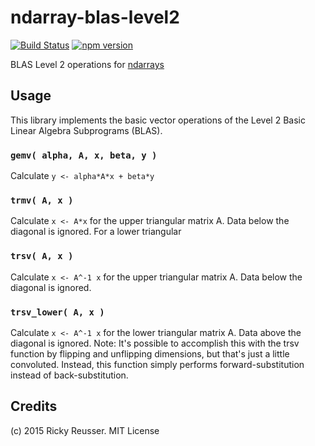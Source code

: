 # ndarray-blas-level2

[![Build Status](https://travis-ci.org/scijs/ndarray-blas-level2.svg?branch=master)](https://travis-ci.org/scijs/ndarray-blas-level2) [![npm version](https://badge.fury.io/js/ndarray-blas-level2.svg)](http://badge.fury.io/js/ndarray-blas-level2)

BLAS Level 2 operations for [ndarrays](https://github.com/scijs/ndarray)


## Usage

This library implements the basic vector operations of the Level 2 Basic Linear Algebra Subprograms (BLAS).


### `gemv( alpha, A, x, beta, y )`
Calculate `y <- alpha*A*x + beta*y`

### `trmv( A, x )`
Calculate `x <- A*x` for the upper triangular matrix A. Data below the diagonal is ignored. For a lower triangular 

### `trsv( A, x )`
Calculate `x <- A^-1 x` for the upper triangular matrix A. Data below the diagonal is ignored.

### `trsv_lower( A, x )`
Calculate `x <- A^-1 x` for the lower triangular matrix A. Data above the diagonal is ignored. Note: It's possible to accomplish this with the trsv function by flipping and unflipping dimensions, but that's just a little convoluted. Instead, this function simply performs forward-substitution instead of back-substitution.



## Credits
(c) 2015 Ricky Reusser. MIT License
